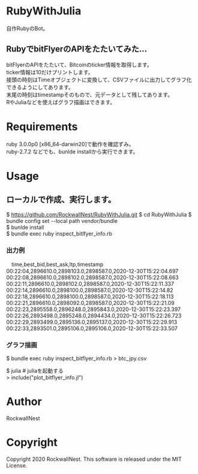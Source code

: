 # RubyWithJulia
自作RubyのBot。
## RubyでbitFlyerのAPIをたたいてみた...
bitFlyerのAPIをたたいて、Bitcoinのticker情報を取得します。<br>
ticker情報は10だけプリントします。<br>
接頭の時刻はTimeオブジェクトに変換して、CSVファイルに出力してグラフ化できるようにしてあります。<br>
末尾の時刻はtimestampそのもので、元データとして残してあります。<br>
RやJuliaなどを使えばグラフ描画はできます。<br>

# Requirements 

ruby 3.0.0p0 [x86_64-darwin20]で動作を確認ずみ。<br>
ruby-2.7.2 などでも、bunlde installから実行できます。<br>

# Usage
## ローカルで作成、実行します。
$ https://github.com/RockwallNest/RubyWithJulia.git
$ cd RubyWithJulia
$ bundle config set --local path vendor/bundle <br>
$ bunlde install <br>
$ bundle exec ruby inspect_bitlfyer_info.rb <br>

### 出力例
　time,best_bid,best_ask,ltp,timestamp<br>
  00:22:04,2896610.0,2898103.0,2898587.0,2020-12-30T15:22:04.697<br>
  00:22:08,2896610.0,2898102.0,2898587.0,2020-12-30T15:22:08.663<br>
  00:22:11,2896610.0,2898102.0,2898587.0,2020-12-30T15:22:11.337<br>
  00:22:14,2896610.0,2898100.0,2898587.0,2020-12-30T15:22:14.82<br>
  00:22:18,2896610.0,2898100.0,2898587.0,2020-12-30T15:22:18.113<br>
  00:22:21,2896610.0,2898092.0,2898587.0,2020-12-30T15:22:21.09<br>
  00:22:23,2895558.0,2896248.0,2895843.0,2020-12-30T15:22:23.397<br>
  00:22:26,2893498.0,2895248.0,2894434.0,2020-12-30T15:22:26.723<br>
  00:22:29,2893499.0,2895136.0,2895137.0,2020-12-30T15:22:29.913<br>
  00:22:33,2893501.0,2895106.0,2895106.0,2020-12-30T15:22:33.507<br>
 
 ### グラフ描画
 $ bundle exec ruby inspect_bitflyer_info.rb > btc_jpy.csv <br>
 
 $ julia             # juliaを起動する　<br>
\> include("plot_bitflyer_info.jl")

# Author
RockwallNest <br>

# Copyright
Copyright 2020 RockwallNest. This software is released under the MIT License. <br>
